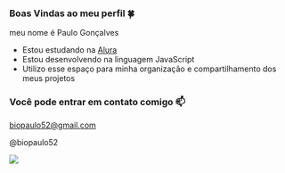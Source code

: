 ### Boas Vindas ao meu perfil 🍀

meu nome é Paulo Gonçalves

- Estou estudando na [Alura](https://www.alura.com.br)
- Estou desenvolvendo na linguagem JavaScript
- Utilizo esse espaço para minha organização e compartilhamento dos meus projetos

### Você pode entrar em contato comigo 📫

biopaulo52@gmail.com

@biopaulo52

![](https://media1.tenor.com/m/wPudCfjCrD8AAAAC/penguin-hello.gif)
